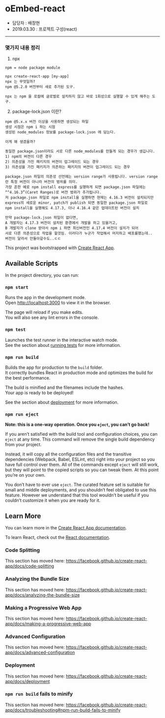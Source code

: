 # oEmbed-react

- 담당자 : 배창현
- 2019.03.30 : 프로젝트 구성(react)

---

### 몇가지 내용 정리
1. npx
```
npm = node package module 

npx create-react-app [my-app]  
npx 는 무엇일까?
npm @5.2.0 버전부터 새로 추가된 도구.

npx 는 npm 을 로컬에 글로벌로 설치하지 않고 바로 1회성으로 실행할 수 있게 해주는 도구. 
```

2. package-lock.json 이란?
```
npm @5.x.x 버전 이상을 사용하면 생성되는 파일
생성 시점은 npm i 하는 시점
생성된 node_modules 정보를 package-lock.json 에 담는다. 

이게 왜 생겼을까?

동일한 package.json이라도 서로 다른 node_modules를 만들게 되는 경우가 생깁니다.
1) npm의 버젼이 다른 경우
2) 의존성을 가진 패키지의 버젼이 업그레이드 되는 경우
3) 의존성을 가진 패키지가 의존하는 패키지의 버젼이 업그레이드 되는 경우

package.json 파일의 의존성 선언에는 version range가 사용됩니다. version range란 특정 버전이 아니라 버전의 범위를 의미.
가장 흔한 예로 npm install express를 실행하게 되면 package.json 파일에는 “^4.16.3”(Caret Ranges)로 버전 범위가 추가됩니다.
저 package.json 파일로 npm install을 실행하면 현재는 4.16.3 버전이 설치되지만 express의 새로운 minor, patch가 publish 되면 동일한 package.json 파일로 
npm install을 실행해도 4.17.3, 이나 4.16.4 같은 업데이트된 버전이 설치

만약 package-lock.json 파일이 없다면,
A 개발자는 4.17.3 버전이 설치된 환경에서 개발을 하고 있을거고,
B 개발자가 clone 받아서 npm i 하면 최신버전인 4.17.4 버전이 설치가 되어
서로 다른 의존성으로 작업을 할것임. 이러다가 누군가 작업해서 머지하고 배포를했는데..
버전이 달라서 안돌아갈수도..ㄷㄷ

```

This project was bootstrapped with [Create React App](https://github.com/facebook/create-react-app).

## Available Scripts

In the project directory, you can run:

### `npm start`

Runs the app in the development mode.<br>
Open [http://localhost:3000](http://localhost:3000) to view it in the browser.

The page will reload if you make edits.<br>
You will also see any lint errors in the console.

### `npm test`

Launches the test runner in the interactive watch mode.<br>
See the section about [running tests](https://facebook.github.io/create-react-app/docs/running-tests) for more information.

### `npm run build`

Builds the app for production to the `build` folder.<br>
It correctly bundles React in production mode and optimizes the build for the best performance.

The build is minified and the filenames include the hashes.<br>
Your app is ready to be deployed!

See the section about [deployment](https://facebook.github.io/create-react-app/docs/deployment) for more information.

### `npm run eject`

**Note: this is a one-way operation. Once you `eject`, you can’t go back!**

If you aren’t satisfied with the build tool and configuration choices, you can `eject` at any time. This command will remove the single build dependency from your project.

Instead, it will copy all the configuration files and the transitive dependencies (Webpack, Babel, ESLint, etc) right into your project so you have full control over them. All of the commands except `eject` will still work, but they will point to the copied scripts so you can tweak them. At this point you’re on your own.

You don’t have to ever use `eject`. The curated feature set is suitable for small and middle deployments, and you shouldn’t feel obligated to use this feature. However we understand that this tool wouldn’t be useful if you couldn’t customize it when you are ready for it.

## Learn More

You can learn more in the [Create React App documentation](https://facebook.github.io/create-react-app/docs/getting-started).

To learn React, check out the [React documentation](https://reactjs.org/).

### Code Splitting

This section has moved here: https://facebook.github.io/create-react-app/docs/code-splitting

### Analyzing the Bundle Size

This section has moved here: https://facebook.github.io/create-react-app/docs/analyzing-the-bundle-size

### Making a Progressive Web App

This section has moved here: https://facebook.github.io/create-react-app/docs/making-a-progressive-web-app

### Advanced Configuration

This section has moved here: https://facebook.github.io/create-react-app/docs/advanced-configuration

### Deployment

This section has moved here: https://facebook.github.io/create-react-app/docs/deployment

### `npm run build` fails to minify

This section has moved here: https://facebook.github.io/create-react-app/docs/troubleshooting#npm-run-build-fails-to-minify
